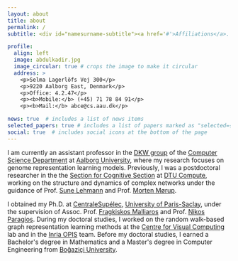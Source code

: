 ```yaml
---
layout: about
title: about
permalink: /
subtitle: <div id="namesurname-subtitle"><a href='#'>Affiliations</a>. Address. Contacts. Moto. Etc.</div>

profile:
  align: left
  image: abdulkadir.jpg
  image_circular: true # crops the image to make it circular
  address: >
    <p>Selma Lagerlöfs Vej 300</p>
    <p>9220 Aalborg East, Denmark</p>
    <p>Office: 4.2.47</p>
    <p><b>Mobile:</b> (+45) 71 78 84 91</p>
    <p><b>Mail:</b> abce@cs.aau.dk</p>

news: true  # includes a list of news items
selected_papers: true # includes a list of papers marked as "selected={true}"
social: true  # includes social icons at the bottom of the page
---
```


I am currently an assistant professor in the [DKW group](https://www.cs.aau.dk/research/dkw-data-knowledge-and-web-engineering) of the [Computer Science Department](https://www.cs.aau.dk/) at [Aalborg University](https://www.en.aau.dk/), where my research focuses on genome representation learning models. Previously, I was a postdoctoral researcher in the the [Section for Cognitive Section](https://www.compute.dtu.dk/english/research/research-sections/cogsys) at [DTU Compute](https://www.compute.dtu.dk/english), working on the structure and dynamics of complex networks under the guidance of Prof. [Sune Lehmann](https://www.sunelehmann.com/) and Prof. [Morten Mørup](http://www.mortenmorup.dk/).

I obtained my Ph.D. at [CentraleSupélec](https://www.centralesupelec.fr/en), [University of Paris-Saclay](https://www.universite-paris-saclay.fr/en/), under the supervision of Assoc. Prof. [Fragkiskos Malliaros](https://fragkiskos.me/) and Prof. [Nikos Paragios](https://scholar.google.com/citations?hl=en&user=7edhlaQAAAAJ). During my doctoral studies, I worked on the random walk-based graph representation learning methods at the [Centre for Visual Computing](https://cvn.centralesupelec.fr/) lab and in the [Inria OPIS](https://opis-inria.eu/) team. Before my doctoral studies, I earned a Bachelor's degree in Mathematics and a Master's degree in Computer Engineering from [Boğaziçi University](https://www.boun.edu.tr/en_US). 

[//]: # (My Master’s thesis, supervised by Prof. [Ali Taylan Cemgil]&#40;https://www.cmpe.boun.edu.tr/~cemgil/&#41;, explored random graphs with prescribed degree distributions and their applications.)



